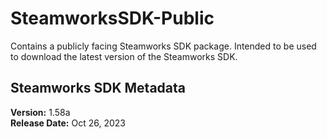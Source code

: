 # SteamworksSDK-Public

Contains a publicly facing Steamworks SDK package. Intended to be used to download the latest version of the Steamworks SDK.

## Steamworks SDK Metadata

**Version:** 1.58a<br/>
**Release Date:** Oct 26, 2023
